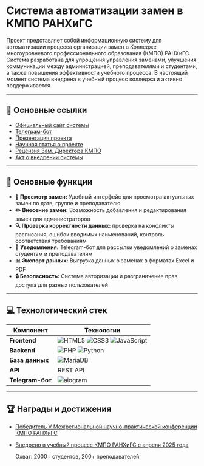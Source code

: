 # Система автоматизации замен в КМПО РАНХиГС

Проект представляет собой информационную систему для автоматизации процесса организации замен в Колледже многоуровневого профессионального образования (КМПО) РАНХиГС. Система разработана для упрощения управления заменами, улучшения коммуникации между администрацией, преподавателями и студентами, а также повышения эффективности учебного процесса. В настоящий момент система внедрена в учебный процесс колледжа и активно поддерживается.
<!-- Это комментарий, он не отобразится в итоговом документе -->

---

## 🔗 Основные ссылки

- [Официальный сайт системы](https://rep.serviceskmpo.ru)
- [Телеграм-бот](https://t.me/kmporeplace_bot)
- [Презентация проекта](https://docs.google.com/presentation/d/1552efsdXop9co7hJB9tNC1tuZSke07afWvf_sY6Ebaw/edit?usp=sharing)
- [Научная статья о проекте](https://docs.google.com/document/d/1QVbHwBq4nppWGIbAkyR--Mjfr5f55h-9VtwLhNuS4iM/edit?usp=sharing)
- [Рецензия Зам. Директора КМПО](https://redream.space/docs/college_review.pdf)
- [Акт о внедрении системы](https://redream.space/docs/implementation_act.pdf)

---

## 🚀 Основные функции

- **📅 Просмотр замен:** Удобный интерфейс для просмотра актуальных замен по дате, группе и преподавателю
- **✏️ Внесение замен:** Возможность добавления и редактирования замен для администраторов
- **🔍 Проверка корректности данных:** проверка на конфликты расписания, ошибок вводимых наименований, контроль соответствия требованиям
- **🔔 Уведомления:** Telegram-бот для рассылки уведомлений о заменах студентам и преподавателям
- **📊 Экспорт данных:** Выгрузка данных о заменах в форматах Excel и PDF
- **🔒 Безопасность:** Система авторизации и разграничение прав доступа для разных пользователей

---

## 💻 Технологический стек

| Компонент       | Технологии                          |
|-----------------|-------------------------------------|
| **Frontend**    | ![HTML5](https://img.shields.io/badge/HTML5-E34F26?logo=html5&logoColor=white) ![CSS3](https://img.shields.io/badge/CSS3-1572B6?logo=css3) ![JavaScript](https://img.shields.io/badge/JavaScript-ES6+-F7DF1E?logo=javascript) |
| **Backend**     | ![PHP](https://img.shields.io/badge/PHP-8.3-777BB4?logo=php) ![Python](https://img.shields.io/badge/Python-3.12-3776AB?logo=python) |
| **База данных** | ![MariaDB](https://img.shields.io/badge/MariaDB-10.6-003545?logo=mariadb)                    |
| **API**         | REST API                         |
| **Telegram-бот**| ![aiogram](https://img.shields.io/badge/aiogram-3.18.0-26A5E4?logo=telegram)       |

<!-- 
---

## 📌 Дополнительные материалы

- [Техническая документация](docs/technical.md)
- [Руководство пользователя](docs/user_manual.pdf)
- [Скриншоты системы](screenshots/)
- [Видеодемонстрация](ссылка_на_видео)

-->
---

## 🏆 Награды и достижения

- [Победитель V Межрегиональной научно-практической конференции КМПО РАНХиГС](https://redream.space/docs/kmpo_diplom.pdf)
- [Внедрено в учебный процесс КМПО РАНХиГС с апреля 2025 года](https://redream.space/docs/implementation_act.pdf)

  Охват: 2000+ студентов, 200+ преподавателей
